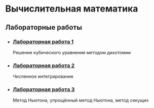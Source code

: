 # Вычислительная математика

## Лабораторные работы

- ### [Лабораторная работа 1](./lab1)
    Решение кубического уравнения методом дихотомии

- ### [Лабораторная работа 2](./lab2)
    Численное интегрирование

- ### [Лабораторная работа 3](./lab3)
    Метод Ньютона, упрощённый метод Ньютона, метод секущих
